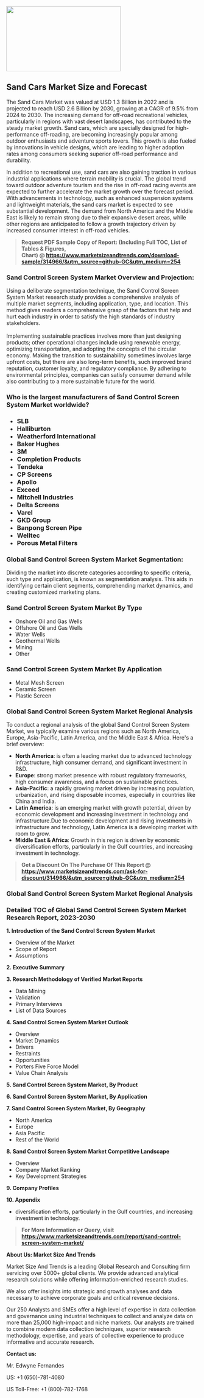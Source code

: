 <p><img class="alignnone size-medium wp-image-20088" src="https://ffe5etoiles.com/wp-content/uploads/2024/12/MST1-300x171.png" alt="" width="300" height="171" /></p><h2>Sand Cars Market Size and Forecast</h2><p>The Sand Cars Market was valued at USD 1.3 Billion in 2022 and is projected to reach USD 2.6 Billion by 2030, growing at a CAGR of 9.5% from 2024 to 2030. The increasing demand for off-road recreational vehicles, particularly in regions with vast desert landscapes, has contributed to the steady market growth. Sand cars, which are specially designed for high-performance off-roading, are becoming increasingly popular among outdoor enthusiasts and adventure sports lovers. This growth is also fueled by innovations in vehicle designs, which are leading to higher adoption rates among consumers seeking superior off-road performance and durability.</p><p>In addition to recreational use, sand cars are also gaining traction in various industrial applications where terrain mobility is crucial. The global trend toward outdoor adventure tourism and the rise in off-road racing events are expected to further accelerate the market growth over the forecast period. With advancements in technology, such as enhanced suspension systems and lightweight materials, the sand cars market is expected to see substantial development. The demand from North America and the Middle East is likely to remain strong due to their expansive desert areas, while other regions are anticipated to follow a growth trajectory driven by increased consumer interest in off-road vehicles.</p></p><blockquote id="" class=""><strong>Request PDF Sample Copy of Report: (Including Full TOC, List of Tables &amp; Figures, Chart)&nbsp;@&nbsp;<strong><a href="https://www.marketsizeandtrends.com/download-sample/314966/&utm_source=github-GC&utm_medium=254" target="_blank">https://www.marketsizeandtrends.com/download-sample/314966/&utm_source=github-GC&utm_medium=254</a></strong></strong></blockquote><h3 id="" class="">Sand Control Screen System Market&nbsp;Overview and Projection:</h3><p id="" class="">Using a deliberate segmentation technique, the Sand Control Screen System Market research study provides a comprehensive analysis of multiple market segments, including application, type, and location. This method gives readers a comprehensive grasp of the factors that help and hurt each industry in order to satisfy the high standards of industry stakeholders. <br /> <br />Implementing sustainable practices involves more than just designing products; other operational changes include using renewable energy, optimizing transportation, and adopting the concepts of the circular economy. Making the transition to sustainability sometimes involves large upfront costs, but there are also long-term benefits, such improved brand reputation, customer loyalty, and regulatory compliance. By adhering to environmental principles, companies can satisfy consumer demand while also contributing to a more sustainable future for the world.</p><h3 id="" class="">Who is the largest manufacturers of&nbsp;Sand Control Screen System Market worldwide?</h3><h3 class=""><p><ul><li>SLB </li><li> Halliburton </li><li> Weatherford International </li><li> Baker Hughes </li><li> 3M </li><li> Completion Products </li><li> Tendeka </li><li> CP Screens </li><li> Apollo </li><li> Exceed </li><li> Mitchell Industries </li><li> Delta Screens </li><li> Varel </li><li> GKD Group </li><li> Banpong Screen Pipe </li><li> Welltec </li><li> Porous Metal Filters</li></ul></p></h3><h3 id="" class="">Global&nbsp;Sand Control Screen System Market Segmentation:</h3><p id="" class="">Dividing the market into discrete categories according to specific criteria, such type and application, is known as segmentation analysis. This aids in identifying certain client segments, comprehending market dynamics, and creating customized marketing plans.</p><h3 id="" class="">Sand Control Screen System Market&nbsp;By Type</h3><p><p><ul><li>Onshore Oil and Gas Wells</li><li> Offshore Oil and Gas Wells</li><li> Water Wells</li><li> Geothermal Wells</li><li> Mining</li><li> Other</p></li></ul></p></p><h3 id="" class="">Sand Control Screen System Market&nbsp;By Application</h3><p class=""><p><ul><li>Metal Mesh Screen</li><li> Ceramic Screen</li><li> Plastic Screen</li></ul></p></p><h3 id="" class="">Global Sand Control Screen System Market Regional Analysis</h3><p id="" class="">To conduct a regional analysis of the global Sand Control Screen System Market, we typically examine various regions such as North America, Europe, Asia-Pacific, Latin America, and the Middle East &amp; Africa. Here's a brief overview:</p><ul><li><strong>North America</strong>: is often a leading market due to advanced technology infrastructure, high consumer demand, and significant investment in R&amp;D.</li><li><strong>Europe</strong>: strong market presence with robust regulatory frameworks, high consumer awareness, and a focus on sustainable practices.</li><li><strong>Asia-Pacific</strong>: a rapidly growing market driven by increasing population, urbanization, and rising disposable incomes, especially in countries like China and India.</li><li><strong>Latin America</strong>: is an emerging market with growth potential, driven by economic development and increasing investment in technology and infrastructure.Due to economic development and rising investments in infrastructure and technology, Latin America is a developing market with room to grow.</li><li><strong>Middle East &amp; Africa</strong>: Growth in this region is driven by economic diversification efforts, particularly in the Gulf countries, and increasing investment in technology.</li></ul><blockquote id="" class=""><strong>Get a Discount On The Purchase Of This Report @ <strong><a href="https://www.marketsizeandtrends.com/ask-for-discount/314966/&utm_source=github-GC&utm_medium=254" target="_blank">https://www.marketsizeandtrends.com/ask-for-discount/314966/&utm_source=github-GC&utm_medium=254</a></strong></strong></blockquote><h3 id="" class="">Global Sand Control Screen System Market Regional Analysis</h3><h3 id="" class="">Detailed TOC of Global Sand Control Screen System Market Research Report, 2023-2030</h3><p id="" class=""><strong>1. Introduction of the Sand Control Screen System Market</strong></p><ul><li>Overview of the Market</li><li>Scope of Report</li><li>Assumptions</li></ul><p id="" class=""><strong>2. Executive Summary</strong></p><p id="" class=""><strong>3. Research Methodology of Verified Market Reports</strong></p><ul><li>Data Mining</li><li>Validation</li><li>Primary Interviews</li><li>List of Data Sources</li></ul><p id="" class=""><strong>4. Sand Control Screen System Market Outlook</strong></p><ul><li>Overview</li><li>Market Dynamics</li><li>Drivers</li><li>Restraints</li><li>Opportunities</li><li>Porters Five Force Model</li><li>Value Chain Analysis</li></ul><p id="" class=""><strong>5. Sand Control Screen System Market, By Product</strong></p><p id="" class=""><strong>6. Sand Control Screen System Market, By Application</strong></p><p id="" class=""><strong>7. Sand Control Screen System Market, By Geography</strong></p><ul><li>North America</li><li>Europe</li><li>Asia Pacific</li><li>Rest of the World</li></ul><p id="" class=""><strong>8. Sand Control Screen System Market Competitive Landscape</strong></p><ul><li>Overview</li><li>Company Market Ranking</li><li>Key Development Strategies</li></ul><p id="" class=""><strong>9. Company Profiles</strong></p><p id="" class=""><strong>10. Appendix</strong></p><ul><li>diversification efforts, particularly in the Gulf countries, and increasing investment in technology.</li></ul><blockquote id="" class=""><strong>For More Information or Query, visit <strong><strong><a href="https://www.marketsizeandtrends.com/report/sand-control-screen-system-market/" target="_blank">https://www.marketsizeandtrends.com/report/sand-control-screen-system-market/</a></strong></strong></strong></blockquote><p id="" class=""><strong>About Us: Market Size And Trends</strong></p><p id="" class="">Market Size And Trends is a leading Global Research and Consulting firm servicing over 5000+ global clients. We provide advanced analytical research solutions while offering information-enriched research studies.</p><p id="" class="">We also offer insights into strategic and growth analyses and data necessary to achieve corporate goals and critical revenue decisions.</p><p id="" class="">Our 250 Analysts and SMEs offer a high level of expertise in data collection and governance using industrial techniques to collect and analyze data on more than 25,000 high-impact and niche markets. Our analysts are trained to combine modern data collection techniques, superior research methodology, expertise, and years of collective experience to produce informative and accurate research.</p><p id="" class=""><strong>Contact us:</strong></p><p id="" class="">Mr. Edwyne Fernandes</p><p id="" class="">US: +1 (650)-781-4080</p><p id="" class="">US Toll-Free: +1 (800)-782-1768</p>
